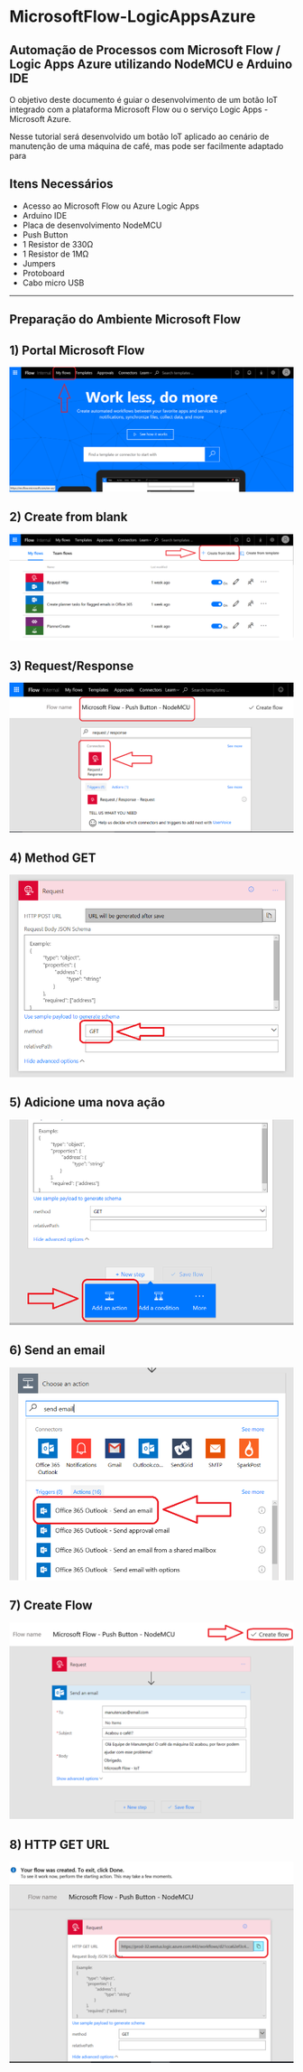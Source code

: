 # MicrosoftFlow-LogicAppsAzure

## Automação de Processos com Microsoft Flow / Logic Apps Azure utilizando NodeMCU e Arduino IDE
O objetivo deste documento é guiar o desenvolvimento de um botão IoT integrado com a plataforma Microsoft Flow ou o serviço Logic Apps - Microsoft Azure. 

Nesse tutorial será desenvolvido um botão IoT aplicado ao cenário de manutenção de uma máquina de café, mas pode ser facilmente adaptado para 

## Itens Necessários

* Acesso ao Microsoft Flow ou Azure Logic Apps
* Arduino IDE
* Placa de desenvolvimento NodeMCU
* Push Button
* 1 Resistor de 330Ω
* 1 Resistor de 1MΩ
* Jumpers
* Protoboard
* Cabo micro USB

------------
Preparação do Ambiente Microsoft Flow 
------------
## 1) Portal Microsoft Flow
![Portal Microsoft Flow](https://github.com/JoaoLucindo/MicrosoftFlow-LogicAppsAzure/blob/master/1.png)
## 2) Create from blank
![Create from blank](https://github.com/JoaoLucindo/MicrosoftFlow-LogicAppsAzure/blob/master/2.png)
## 3) Request/Response
![Request/Response](https://github.com/JoaoLucindo/MicrosoftFlow-LogicAppsAzure/blob/master/3.png)
## 4) Method GET
![Method GET](https://github.com/JoaoLucindo/MicrosoftFlow-LogicAppsAzure/blob/master/4.png)
## 5) Adicione uma nova ação
![Adicione uma nova ação](https://github.com/JoaoLucindo/MicrosoftFlow-LogicAppsAzure/blob/master/5.png)
## 6) Send an email
![Send an email](https://github.com/JoaoLucindo/MicrosoftFlow-LogicAppsAzure/blob/master/6.png)
## 7) Create Flow
![Create Flow](https://github.com/JoaoLucindo/MicrosoftFlow-LogicAppsAzure/blob/master/7.png)
## 8) HTTP GET URL
![HTTP GET URL](https://github.com/JoaoLucindo/MicrosoftFlow-LogicAppsAzure/blob/master/8.png)
